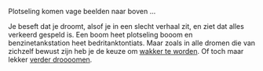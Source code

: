 Plotseling komen vage beelden naar boven ...

Je beseft dat je droomt, alsof je in een slecht verhaal zit, en ziet dat alles verkeerd gespeld is. Een boom heet plotseling booom en benzinetankstation heet bedritanktontiats. Maar zoals in alle dromen die van zichzelf bewust zijn heb je de keuze om [wakker te worden](../welkom.md).
Of toch maar lekker [verder droooomen](../droom.md).